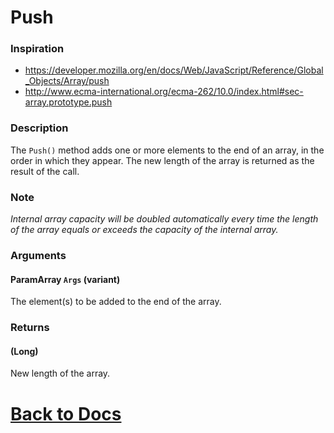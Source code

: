 
# Push

### Inspiration
* https://developer.mozilla.org/en/docs/Web/JavaScript/Reference/Global_Objects/Array/push
* http://www.ecma-international.org/ecma-262/10.0/index.html#sec-array.prototype.push

### Description
The `Push()` method adds one or more elements to the end of an array, in the order in which they appear. The new length of the array is returned as the result of the call.

### Note
*Internal array capacity will be doubled automatically every time the length of the array equals or exceeds the capacity of the internal array.*

### Arguments
#### ParamArray `Args` (variant) 
The element(s) to be added to the end of the array.

### Returns
#### (Long) 
New length of the array.

# [Back to Docs](https://senipah.github.io/VBA-DynamicArray/)